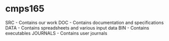 # cmps165

SRC - Contains our work
DOC - Contains documentation and specifications
DATA - Contains spreadsheets and various input data
BIN - Contains executables
JOURNALS - Contains user journals
